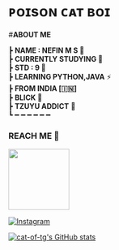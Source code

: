 #  ᴘᴏɪsᴏɴ ᴄᴀᴛ ʙᴏɪ 
#<b>**ABOUT ME** </b>


┣ **NAME : NEFIN M S 🧸**                          
┣  **CURRENTLY STUDYING  🍫**                   
┣  **STD : 9 🌈**            
┣  **LEARNING PYTHON,JAVA** ⚡️                            
┣ **FROM INDIA [🇮🇳]**                            
┣  **BLICK  💜**                         
┣  **TZUYU ADDICT** 💝                        
┗ ━ ━ ━ ━ ━ ━ 


###          REACH ME 🎀
 <p align="left"><a href="https://t.me/cat_of_tg"><img src="https://telegra.ph/file/dcdc38baafe91f7765426.jpg" width="120"></a></p> 

[![Instagram](https://img.shields.io/badge/INSTAGRAM-%23E4405F.svg?style=for-the-badge&logo=Instagram&logoColor=white)](https://instagram.com/_cat_boi._)




[![cat-of-tg's GitHub stats](https://github-readme-stats.vercel.app/api?username=Cat-of-tg&theme=chartreuse-dark&show_icons=true&hide_border=true)](https://github.com/cat-of-tg/github-readme-stats)
